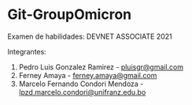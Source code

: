 # Git-GroupOmicron
Examen de habilidades: DEVNET ASSOCIATE 2021

Integrantes:

1. Pedro Luis Gonzalez Ramirez - pluisgr@gmail.com
2. Ferney Amaya - ferney.amaya@gmail.com
3. Marcelo Fernando Condori Mendoza - lpzd.marcelo.condori@unifranz.edu.bo
